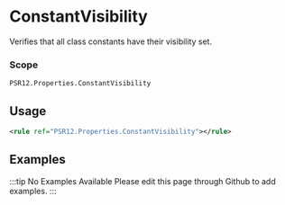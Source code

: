 # ConstantVisibility

Verifies that all class constants have their visibility set.

### Scope

`PSR12.Properties.ConstantVisibility`

## Usage

```xml
<rule ref="PSR12.Properties.ConstantVisibility"></rule>
```

## Examples

:::tip No Examples Available
Please edit this page through Github to add examples.
:::